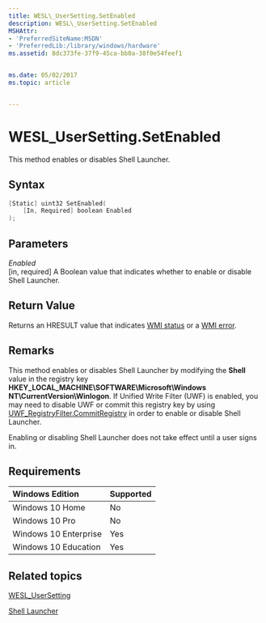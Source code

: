 ```yaml
---
title: WESL\_UserSetting.SetEnabled
description: WESL\_UserSetting.SetEnabled
MSHAttr:
- 'PreferredSiteName:MSDN'
- 'PreferredLib:/library/windows/hardware'
ms.assetid: 8dc373fe-37f9-45ca-bb0a-38f0e54feef1


ms.date: 05/02/2017
ms.topic: article


---
```

# WESL\_UserSetting.SetEnabled

This method enables or disables Shell Launcher.

## Syntax

```powershell
[Static] uint32 SetEnabled(
    [In, Required] boolean Enabled
);
```

## Parameters

<a href="" id="enabled"></a>*Enabled*  
\[in, required\] A Boolean value that indicates whether to enable or disable Shell Launcher.

## Return Value

Returns an HRESULT value that indicates [WMI status](/windows/win32/wmisdk/wmi-non-error-constants) or a [WMI error](/windows/win32/wmisdk/wmi-error-constants).

## Remarks

This method enables or disables Shell Launcher by modifying the **Shell** value in the registry key **HKEY\_LOCAL\_MACHINE\\SOFTWARE\\Microsoft\\Windows NT\\CurrentVersion\\Winlogon**. If Unified Write Filter (UWF) is enabled, you may need to disable UWF or commit this registry key by using [UWF\_RegistryFilter.CommitRegistry](uwf-registryfiltercommitregistry.md) in order to enable or disable Shell Launcher.

Enabling or disabling Shell Launcher does not take effect until a user signs in.

## Requirements

| Windows Edition       | Supported |
|:----------------------|:----------|
| Windows 10 Home       | No        |
| Windows 10 Pro        | No        |
| Windows 10 Enterprise | Yes       |
| Windows 10 Education  | Yes       |

## Related topics

[WESL\_UserSetting](wesl-usersetting.md)

[Shell Launcher](shell-launcher.md)